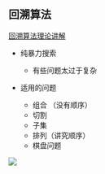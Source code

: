 ## 回溯算法

[回溯算法理论讲解](https://www.bilibili.com/video/BV1cy4y167mM/)

* 纯暴力搜索
  * 有些问题太过于复杂

* 适用的问题
  * 组合 （没有顺序）
  * 切割
  * 子集
  * 排列（讲究顺序）
  * 棋盘问题


<img src='https://img-blog.csdnimg.cn/20210219192050666.png'>